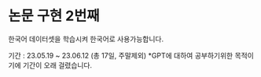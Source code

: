 # 논문 구현 2번째
한국어 데이터셋을 학습시켜 한국어로 사용가능합니다.

기간 : 23.05.19 ~ 23.06.12 (총 17일, 주말제외) *GPT에 대하여 공부하기위한 목적이기에 기간이 오래 걸렸습니다.
